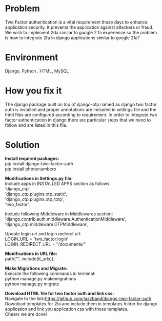 # Problem
Two Factor authentication is a vital requirement these days to enhance application security. It prevents the application against attackers or fraud.
We wish to implement 2da similar to google 2 fa experience so the problem is how to integrate 2fa in django applications similar to google 2fa?



# Environment
Django, Python , HTML, MySQL


# How you fix it
The django package built on top of django-otp named as django two factor auth is installed and proper annotations are included in settings file and the html files are configured according to requirement.
In order to integrate two factor authentication in django there are particular steps that we need to follow and are listed in this file.

# Solution
**Install required packages:**  
pip install django-two-factor-auth  
pip install phonenumbers  
  
**Modifications in Settings.py file:**  
Include apps in INSTALLED APPS section as follows:  
'django_otp',  
'django_otp.plugins.otp_static',  
'django_otp.plugins.otp_totp',  
'two_factor',  
  
Include following Middleware in Middlewares section:  
'django.contrib.auth.middleware.AuthenticationMiddleware',  
'django_otp.middleware.OTPMiddleware',  
  
Update login url and login redirect url:  
LOGIN_URL = 'two_factor:login'  
LOGIN_REDIRECT_URL = "/documents/"  

**Modifications in URL file:**  
path("", include(tf_urls)),  
  
**Make Migrations and Migrate:**  
Execute the following commands in terminal:  
python manage.py makemigrations  
python manage.py migrate  
  
**Download HTML file for two factor auth and link css:**  
Navigate to the link:https://github.com/jazzband/django-two-factor-auth  
Download templates for 2fa and include them in templates folder for django application and link you application css with those templates.  
Cheers we are done!  
